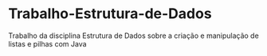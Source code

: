 # Trabalho-Estrutura-de-Dados
Trabalho da disciplina Estrutura de Dados sobre a criação e manipulação de listas e pilhas com Java
